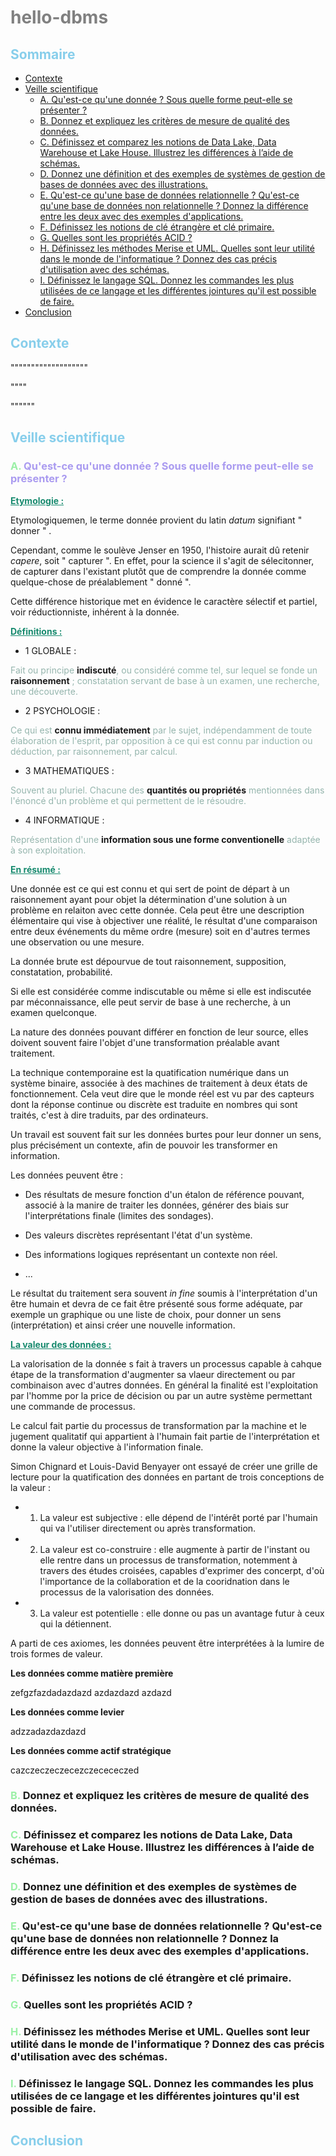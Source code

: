 # <span style="color:gray">hello-dbms</span>

## <span style="color:skyblue"> Sommaire</span>
- [Contexte](#contexte)
- [Veille scientifique](#veille-scientifique)
  - [A. Qu'est-ce qu'une donnée ? Sous quelle forme peut-elle se présenter ?](#a-quest-ce-quune-donnee)
  - [B. Donnez et expliquez les critères de mesure de qualité des données.](#b-criteres-de-qualite)
  - [C. Définissez et comparez les notions de Data Lake, Data Warehouse et Lake House. Illustrez les différences à l’aide de schémas.](#c-data-lake-vs-data-warehouse)
  - [D. Donnez une définition et des exemples de systèmes de gestion de bases de données avec des illustrations.](#d-systemes-de-gestion)
  - [E. Qu'est-ce qu'une base de données relationnelle ? Qu'est-ce qu'une base de données non relationnelle ? Donnez la différence entre les deux avec des exemples d'applications.](#e-bases-relationnelles-vs-non-relationnelles)
  - [F. Définissez les notions de clé étrangère et clé primaire.](#f-cles-etrangeres-et-cles-primaires)
  - [G. Quelles sont les propriétés ACID ?](#g-proprietes-acid)
  - [H. Définissez les méthodes Merise et UML. Quelles sont leur utilité dans le monde de l'informatique ? Donnez des cas précis d'utilisation avec des schémas.](#h-methodes-merise-et-uml)
  - [I. Définissez le langage SQL. Donnez les commandes les plus utilisées de ce langage et les différentes jointures qu'il est possible de faire.](#i-langage-sql-commandes)
- [Conclusion](#conclusion)

## <span style="color:skyblue"> Contexte <a id="contexte"></a></span>


"""""""""""""""""""

""""

""""""

## <span style="color:skyblue"> Veille scientifique <a id="veille-scientifique"></a></span>

###  <span style="color:#9bf0a6">A.</span><span style="color:#aa9bf0"> Qu'est-ce qu'une donnée ? Sous quelle forme peut-elle se présenter ? <a id="a-quest-ce-quune-donnee"></a></span>

<span style="color:#178a6e"><u>**Etymologie :**</u> </span>

Etymologiquemen, le terme donnée provient du latin *datum* signifiant " donner " .

Cependant, comme le soulève Jenser en 1950, l'histoire aurait dû retenir *capere*, soit " capturer ". En effet, pour la science il s'agit de sélecitonner, de capturer dans l'existant plutôt que de comprendre la donnée comme quelque-chose de préalablement " donné ". 

Cette différence historique met en évidence le caractère sélectif et partiel, voir réductionniste, inhérent à la donnée. 

<span style="color:#178a6e"><u>**Définitions :**</u> </span>
* 1 GLOBALE :

<span style="color:#95b5ad">Fait ou principe </span>**indiscuté**<span style="color:#95b5ad">, ou considéré comme tel, sur lequel se fonde un</span> **raisonnement**<span style="color:#95b5ad"> ; constatation servant de base à un examen, une recherche, une découverte.</span>

* 2 PSYCHOLOGIE : 

<span style="color:#95b5ad">Ce qui est</span> **connu immédiatement**<span style="color:#95b5ad"> par le sujet, indépendamment de toute élaboration de l'esprit, par opposition à ce qui est connu par induction ou déduction, par raisonnement, par calcul.</span>

* 3 MATHEMATIQUES :

<span style="color:#95b5ad">Souvent au pluriel. Chacune des</span> **quantités ou propriétés**<span style="color:#95b5ad"> mentionnées dans l'énoncé d'un problème et qui permettent de le résoudre.</span> 

* 4 INFORMATIQUE :

<span style="color:#95b5ad">Représentation d'une</span>  **information sous une forme conventionelle** <span style="color:#95b5ad">adaptée à son exploitation.</span> 

<span style="color:#178a6e"><u>**En résumé :**</u> </span>

Une donnée est ce qui est connu et qui sert de point de départ à un raisonnement ayant pour objet la détermination d'une solution à un problème en relaiton avec cette donnée. Cela peut être une description élémentaire qui vise à objectiver une réalité, le résultat d'une comparaison entre deux événements du même ordre (mesure) soit en d'autres termes une observation ou une mesure. 

La donnée brute est dépourvue de tout raisonnement, supposition, constatation, probabilité.

Si elle est considérée comme indiscutable ou même si elle est indiscutée par méconnaissance, elle peut servir de base à une recherche, à un examen quelconque. 

La nature des données pouvant différer en fonction de leur source, elles doivent souvent faire l'objet d'une transformation préalable avant traitement. 

La technique contemporaine est la quatification numérique dans un système binaire, associée à des machines de traitement à deux états de fonctionnement. Cela veut dire que le monde réel est vu par des capteurs dont la réponse continue ou discrète est traduite en nombres qui sont traités, c'est à dire traduits, par des ordinateurs. 

Un travail est souvent fait sur les données burtes pour leur donner un sens, plus précisément un contexte, afin de pouvoir les transformer en information. 

Les données peuvent être : 

* Des résultats de mesure fonction d'un étalon de référence pouvant, associé à la manire de traiter les données, générer des biais sur l'interprétations finale (limites des sondages).

* Des valeurs discrètes représentant l'état d'un système. 

* Des informations logiques représentant un contexte non réel. 

* ... 

Le résultat du traitement sera souvent *in fine* soumis à l'interprétation d'un être humain et devra de ce fait être présenté sous forme adéquate, par exemple un graphique ou une liste de choix, pour donner un sens (interprétation) et ainsi créer une nouvelle information. 

<span style="color:#178a6e"><u>**La valeur des données :**</u> </span>

La valorisation de la donnée s fait à travers un processus capable à cahque étape de la transformation d'augmenter sa vlaeur directement ou par combinaison avec d'autres données. En général la finalité est l'exploitation par l'homme por la price de décision ou par un autre système permettant une commande de processus. 

Le calcul fait partie du processus de transformation par la machine et le jugement qualitatif qui appartient à l'humain fait partie de l'interprétation et donne la valeur objective à l'information finale. 

Simon Chignard et Louis-David Benyayer ont essayé de créer une grille de lecture pour la quatification des données en partant de trois conceptions de la valeur : 

* 1. La valeur est subjective : elle dépend de l'intérêt porté par l'humain qui va l'utiliser directement ou après transformation. 

* 2. La valeur est co-construire : elle augmente à partir de l'instant ou elle rentre dans un processus de transformation, notemment à travers des études croisées, capables d'exprimer des concerpt, d'où l'importance de la collaboration et de la cooridnation dans le processus de la valorisation des données.

* 3. La valeur est potentielle : elle donne ou pas un avantage futur à ceux qui la détiennent. 

A parti de ces axiomes, les données peuvent être interprétées à la lumire de trois formes de valeur. 

**Les données comme matière première**

zefgzfazdadazdazd
azdazdazd
azdazd

**Les données comme levier**

adzzadazdazdazd

**Les données comme actif stratégique**

cazczeczeczecezczecececzed

### <span style="color:#9bf0a6">B.</span> Donnez et expliquez les critères de mesure de qualité des données. <a id="b-criteres-de-qualite"></a>

### <span style="color:#9bf0a6">C.</span> Définissez et comparez les notions de Data Lake, Data Warehouse et Lake House. Illustrez les différences à l’aide de schémas. <a id="c-data-lake-vs-data-warehouse"></a>

### <span style="color:#9bf0a6">D.</span> Donnez une définition et des exemples de systèmes de gestion de bases de données avec des illustrations. <a id="d-systemes-de-gestion"></a>

### <span style="color:#9bf0a6">E.</span> Qu'est-ce qu'une base de données relationnelle ? Qu'est-ce qu'une base de données non relationnelle ? Donnez la différence entre les deux avec des exemples d'applications. <a id="e-bases-relationnelles-vs-non-relationnelles"></a>

### <span style="color:#9bf0a6">F.</span> Définissez les notions de clé étrangère et clé primaire. <a id="f-cles-etrangeres-et-cles-primaires"></a>

### <span style="color:#9bf0a6">G.</span> Quelles sont les propriétés ACID ? <a id="g-proprietes-acid"></a>

### <span style="color:#9bf0a6">H.</span> Définissez les méthodes Merise et UML. Quelles sont leur utilité dans le monde de l'informatique ? Donnez des cas précis d'utilisation avec des schémas. <a id="h-methodes-merise-et-uml"></a>

### <span style="color:#9bf0a6">I.</span> Définissez le langage SQL. Donnez les commandes les plus utilisées de ce langage et les différentes jointures qu'il est possible de faire. <a id="i-langage-sql-commandes"></a>

## <span style="color:skyblue">Conclusion <a id="conclusion"></a></span>
